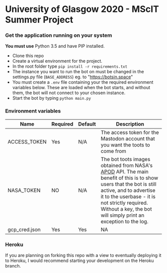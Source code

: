 # University of Glasgow 2020 - MScIT Summer Project


### Get the application running on your system

**You must use** Python 3.5 and have PIP installed.
- Clone this repo
- Create a virtual environment for the project. 
- In the root folder type `pip install -r requirements.txt`
- The instance you want to run the bot on must be changed in the settings.py file (`BASE_ADDRESS`) eg. to "https://botsin.space"
- You must create a `.env` file containing your the required environment variables below. These are loaded when the bot starts, and without them, the bot will not connect to your chosen instance. 
- Start the bot by typing `python main.py`

### Environment variables

Name | Required | Default | Description
--- | --- | --- | ---
ACCESS_TOKEN | Yes | N/A | The access token for the Mastodon account that you want the toots to come from
NASA_TOKEN | NO | N/A | The bot toots images obtained from NASA's [APOD](https://api.nasa.gov/) API. The main benefit of this is to show users that the bot is still active, and to advertise it to the userbase - it is not strictly required. Without a key, the bot will simply print an exception to the log. 
gcp_cred.json | Yes | Yes | NA | The bot has some requirment that is perfromed through Google Vision. In order to get this to work properly, you need to get a key from Google, and put the gcp_cred.json in the root of the folder. 

### Heroku

If you are planning on forking this repo with a view to eventually deploying it to Heroku, I would recommend starting your development on the Heroku branch. 